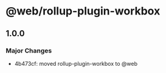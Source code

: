# @web/rollup-plugin-workbox

## 1.0.0
### Major Changes

- 4b473cf: moved rollup-plugin-workbox to @web
